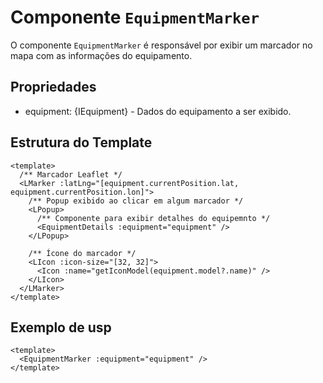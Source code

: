 # Componente `EquipmentMarker`

O componente `EquipmentMarker` é responsável por exibir um marcador no mapa com as informações do equipamento.

## Propriedades

- equipment: {IEquipment} - Dados do equipamento a ser exibido.

## Estrutura do Template

```vue
<template>
  /** Marcador Leaflet */
  <LMarker :latLng="[equipment.currentPosition.lat, equipment.currentPosition.lon]">
    /** Popup exibido ao clicar em algum marcador */
    <LPopup>
      /** Componente para exibir detalhes do equipemnto */
      <EquipmentDetails :equipment="equipment" />
    </LPopup>

    /** Ícone do marcador */
    <LIcon :icon-size="[32, 32]">
      <Icon :name="getIconModel(equipment.model?.name)" />
    </LIcon>
  </LMarker>
</template>
```

## Exemplo de usp

```vue
<template>
  <EquipmentMarker :equipment="equipment" />
</template>
```
